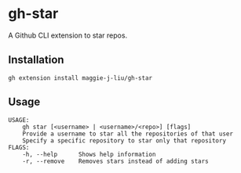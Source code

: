 # gh-star
A Github CLI extension to star repos.

## Installation
```
gh extension install maggie-j-liu/gh-star
```

## Usage
```
USAGE:
    gh star [<username> | <username>/<repo>] [flags]
    Provide a username to star all the repositories of that user
    Specify a specific repository to star only that repository
FLAGS:
    -h, --help      Shows help information
    -r, --remove    Removes stars instead of adding stars
```